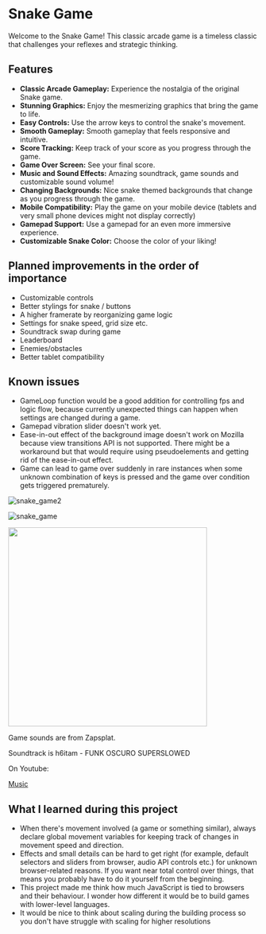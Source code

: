 # Snake Game

Welcome to the Snake Game! This classic arcade game is a timeless classic that challenges your reflexes and strategic thinking.

## Features

- **Classic Arcade Gameplay:** Experience the nostalgia of the original Snake game.
- **Stunning Graphics:** Enjoy the mesmerizing graphics that bring the game to life.
- **Easy Controls:** Use the arrow keys to control the snake's movement.
- **Smooth Gameplay:** Smooth gameplay that feels responsive and intuitive.
- **Score Tracking:** Keep track of your score as you progress through the game.
- **Game Over Screen:** See your final score.
- **Music and Sound Effects:** Amazing soundtrack, game sounds and customizable sound volume!
- **Changing Backgrounds:** Nice snake themed backgrounds that change as you progress through the game.
- **Mobile Compatibility:** Play the game on your mobile device (tablets and very small phone devices might not display correctly)
- **Gamepad Support:** Use a gamepad for an even more immersive experience.
- **Customizable Snake Color:** Choose the color of your liking!

## Planned improvements in the order of importance

* Customizable controls
* Better stylings for snake / buttons
* A higher framerate by reorganizing game logic
* Settings for snake speed, grid size etc.
* Soundtrack swap during game
* Leaderboard
* Enemies/obstacles
* Better tablet compatibility

## Known issues

* GameLoop function would be a good addition for controlling fps and logic flow, because currently unexpected things can happen when settings are changed during a game.
* Gamepad vibration slider doesn't work yet.
* Ease-in-out effect of the background image doesn't work on Mozilla because view transitions API is not supported. There might be a workaround but that would require using pseudoelements and getting rid of the ease-in-out effect.
* Game can lead to game over suddenly in rare instances when some unknown combination of keys is pressed and the game over condition gets triggered prematurely.


![snake_game2](https://github.com/user-attachments/assets/67f92ca1-3c2f-4061-a68d-472d3be7adbc)


![snake_game](https://github.com/user-attachments/assets/3d1b71c4-b47f-4c88-9c7c-94a64268d78b)

<img src="https://github.com/user-attachments/assets/d267a0a2-9d89-4afe-ba47-ed560b90d92c" width="400" />


Game sounds are from Zapsplat.

Soundtrack is h6itam - FUNK OSCURO SUPERSLOWED

On Youtube:

<a href="https://www.youtube.com/watch?v=xmRVFNv_DGs">Music</a>

## What I learned during this project

* When there's movement involved (a game or something similar), always declare global movement variables for keeping track of changes in movement speed and direction.
* Effects and small details can be hard to get right (for example, default selectors and sliders from browser, audio API controls etc.) for unknown browser-related reasons. If you want near total control over things, that means you probably have to do it yourself from the beginning.
* This project made me think how much JavaScript is tied to browsers and their behaviour. I wonder how different it would be to build games with lower-level languages.
* It would be nice to think about scaling during the building process so you don't have struggle with scaling for higher resolutions
